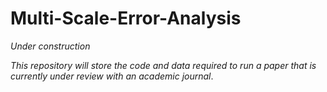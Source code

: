 # Multi-Scale-Error-Analysis

_Under construction_

_This repository will store the code and data required to run a paper that is currently under review with an academic journal_.
